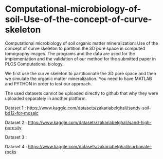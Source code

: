 # Computational-microbiology-of-soil-Use-of-the-concept-of-curve-skeleton
Computational microbiology of soil organic matter mineralization: Use of the concept of curve skeleton to partition the 3D pore space in computed tomography images.
The programs and the data are used for the implementation and the validation of our method for the submitted paper in PLOS Computational biology.

We first use the curve skeleton to partitionnate the 3D pore space and then we simulate the organic matter mineralization.
You need to have MATLAB and PYTHON in order to test our approach.

The used datasets cannot be uploaded directly to github that why they were uploaded separately in another platform.

Dataset 1 : https://www.kaggle.com/datasets/zakariabelghali/sandy-soil-bd12-for-mosaic

Dataset 2 : https://www.kaggle.com/datasets/zakariabelghali/sand-high-porosity

Dataset 3 :

Dataset 4 : https://www.kaggle.com/datasets/zakariabelghali/carbonate-rocks

